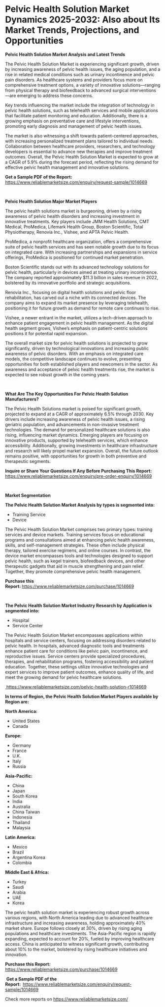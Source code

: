 <p><h1>Pelvic Health Solution Market Dynamics 2025-2032: Also about Its Market Trends, Projections, and Opportunities</h1></p><p><strong>Pelvic Health Solution Market Analysis and Latest Trends</strong></p>
<p><p>The Pelvic Health Solution Market is experiencing significant growth, driven by increasing awareness of pelvic health issues, the aging population, and a rise in related medical conditions such as urinary incontinence and pelvic pain disorders. As healthcare systems and providers focus more on comprehensive treatment options, a variety of innovative solutions—ranging from physical therapy and biofeedback to advanced surgical interventions—are emerging to address these concerns.</p><p>Key trends influencing the market include the integration of technology in pelvic health solutions, such as telehealth services and mobile applications that facilitate patient monitoring and education. Additionally, there is a growing emphasis on preventative care and lifestyle interventions, promoting early diagnosis and management of pelvic health issues.</p><p>The market is also witnessing a shift towards patient-centered approaches, with increasing personalized treatment plans tailored to individual needs. Collaboration between healthcare providers, researchers, and technology developers is essential to advance new therapies and improve treatment outcomes. Overall, the Pelvic Health Solution Market is expected to grow at a CAGR of 5.9% during the forecast period, reflecting the rising demand for effective pelvic health management and innovative solutions.</p></p>
<p><strong>Get a Sample PDF of the Report:&nbsp;</strong> <a href="https://www.reliablemarketsize.com/enquiry/request-sample/1014669?utm_campaign=2628&utm_medium=2&utm_source=Github&utm_content=ia&utm_term=06032025&utm_id=pelvic-health-solution">https://www.reliablemarketsize.com/enquiry/request-sample/1014669</a></p>
<p>&nbsp;</p>
<p><strong>Pelvic Health Solution Major Market Players</strong></p>
<p><p>The pelvic health solutions market is burgeoning, driven by a rising awareness of pelvic health disorders and increasing investment in innovative treatments. Key players include JMM Health Solutions, CMT Medical, ProMedica, Lifemark Health Group, Boston Scientific, Total Physiotherapy, Renovia Inc., Vishee, and APTA Pelvic Health.</p><p>ProMedica, a nonprofit healthcare organization, offers a comprehensive suite of pelvic health services and has seen notable growth due to its focus on integrated care. With increasing partnerships and expansions in service offerings, ProMedica is positioned for continued market penetration.</p><p>Boston Scientific stands out with its advanced technology solutions for pelvic health, particularly in devices aimed at treating urinary incontinence. The company reported approximately $11.3 billion in sales revenue in 2022, bolstered by its innovative portfolio and strategic acquisitions.</p><p>Renovia Inc., focusing on digital health solutions and pelvic floor rehabilitation, has carved out a niche with its connected devices. The company aims to expand its market presence by leveraging telehealth, positioning it for future growth as demand for remote care continues to rise.</p><p>Vishee, a newer entrant in the market, utilizes a tech-driven approach to enhance patient engagement in pelvic health management. As the digital health segment grows, Vishee’s emphasis on patient-centric solutions positions it for potential rapid expansion.</p><p>The overall market size for pelvic health solutions is projected to grow significantly, driven by technological innovations and increasing public awareness of pelvic disorders. With an emphasis on integrated care models, the competitive landscape continues to evolve, presenting opportunities for both established players and newcomers in the sector. As awareness and acceptance of pelvic health treatments rise, the market is expected to see robust growth in the coming years.</p></p>
<p>&nbsp;</p>
<p><strong>What Are The Key Opportunities For Pelvic Health Solution Manufacturers?</strong></p>
<p><p>The Pelvic Health Solutions market is poised for significant growth, projected to expand at a CAGR of approximately 6.5% through 2030. Key drivers include increasing awareness of pelvic health issues, a rising geriatric population, and advancements in non-invasive treatment technologies. The demand for personalized healthcare solutions is also rising, influencing market dynamics. Emerging players are focusing on innovative products, supported by telehealth services, which enhance accessibility. Additionally, growing investments in healthcare infrastructure and research will likely propel market expansion. Overall, the future outlook remains positive, with opportunities for growth in both preventive and therapeutic segments.</p></p>
<p><strong>Inquire or Share Your Questions If Any Before Purchasing This Report:</strong> <a href="https://www.reliablemarketsize.com/enquiry/pre-order-enquiry/1014669?utm_campaign=2628&utm_medium=2&utm_source=Github&utm_content=ia&utm_term=06032025&utm_id=pelvic-health-solution">https://www.reliablemarketsize.com/enquiry/pre-order-enquiry/1014669</a></p>
<p>&nbsp;</p>
<p><strong>Market Segmentation</strong></p>
<p><strong>The Pelvic Health Solution Market Analysis by types is segmented into:</strong></p>
<p><ul><li>Training Service</li><li>Device</li></ul></p>
<p><p>The Pelvic Health Solution Market comprises two primary types: training services and device markets. Training services focus on educational programs and consultations aimed at enhancing pelvic health awareness, skills, and self-management strategies. These often include physical therapy, tailored exercise regimens, and online courses. In contrast, the device market encompasses tools and technologies designed to support pelvic health, such as kegel trainers, biofeedback devices, and other therapeutic gadgets that aid in muscle strengthening and pain relief. Together, they promote comprehensive pelvic health management.</p></p>
<p><strong>Purchase this Report:&nbsp;</strong><a href="https://www.reliablemarketsize.com/purchase/1014669?utm_campaign=2628&utm_medium=2&utm_source=Github&utm_content=ia&utm_term=06032025&utm_id=pelvic-health-solution">https://www.reliablemarketsize.com/purchase/1014669</a></p>
<p>&nbsp;</p>
<p><strong>The Pelvic Health Solution Market Industry Research by Application is segmented into:</strong></p>
<p><ul><li>Hospital</li><li>Service Center</li></ul></p>
<p><p>The Pelvic Health Solution Market encompasses applications within hospitals and service centers, focusing on addressing disorders related to pelvic health. In hospitals, advanced diagnostic tools and treatments enhance patient care for conditions like pelvic pain, incontinence, and reproductive issues. Service centers provide specialized procedures, therapies, and rehabilitation programs, fostering accessibility and patient education. Together, these settings utilize innovative technologies and expert services to improve patient outcomes, enhance quality of life, and meet the growing demand for pelvic healthcare solutions.</p></p>
<p><a href="https://www.reliablemarketsize.com/pelvic-health-solution-r1014669?utm_campaign=2628&utm_medium=2&utm_source=Github&utm_content=ia&utm_term=06032025&utm_id=pelvic-health-solution">&nbsp;https://www.reliablemarketsize.com/pelvic-health-solution-r1014669</a></p>
<p><strong>In terms of Region, the Pelvic Health Solution Market Players available by Region are:</strong></p>
<p>
    <p> <strong> North America: </strong>
        <ul>
            <li>United States</li>
            <li>Canada</li>
        </ul>
        </p> 
    <p> <strong> Europe: </strong>
        <ul>
            <li>Germany</li>
            <li>France</li>
            <li>U.K.</li>
            <li>Italy</li>
            <li>Russia</li>
        </ul>
        </p> 
    <p> <strong> Asia-Pacific: </strong>
        <ul>
            <li>China</li>
            <li>Japan</li>
            <li>South Korea</li>
            <li>India</li>
            <li>Australia</li>
            <li>China Taiwan</li>
            <li>Indonesia</li>
            <li>Thailand</li>
            <li>Malaysia</li>
        </ul>
        </p> 
    <p> <strong> Latin America: </strong>
        <ul>
            <li>Mexico</li>
            <li>Brazil</li>
            <li>Argentina Korea</li>
            <li>Colombia</li>
        </ul>
        </p> 
    <p> <strong> Middle East & Africa: </strong>
        <ul>
            <li>Turkey</li>
            <li>Saudi</li>
            <li>Arabia</li>
            <li>UAE</li>
            <li>Korea</li>
        </ul>
    </p>
    </p>
<p><p>The pelvic health solution market is experiencing robust growth across various regions, with North America leading due to advanced healthcare infrastructure and increasing awareness, holding approximately 40% market share. Europe follows closely at 30%, driven by rising aging populations and healthcare investments. The Asia-Pacific region is rapidly expanding, expected to account for 20%, fueled by improving healthcare access. China is anticipated to witness significant growth, contributing about 10% to the market, bolstered by rising healthcare initiatives and innovation.</p></p>
<p><strong>Purchase this Report: </strong><a href="https://www.reliablemarketsize.com/purchase/1014669?utm_campaign=2628&utm_medium=2&utm_source=Github&utm_content=ia&utm_term=06032025&utm_id=pelvic-health-solution">https://www.reliablemarketsize.com/purchase/1014669</a></p>
<p>&nbsp;<strong>Get a Sample PDF of the Report:&nbsp;&nbsp;</strong><a href="https://www.reliablemarketsize.com/enquiry/request-sample/1014669?utm_campaign=2628&utm_medium=2&utm_source=Github&utm_content=ia&utm_term=06032025&utm_id=pelvic-health-solution">https://www.reliablemarketsize.com/enquiry/request-sample/1014669</a></p>
<p><strong></strong></p>
<p>Check more reports on <a href="https://www.reliablemarketsize.com/?utm_campaign=2628&utm_medium=2&utm_source=Github&utm_content=ia&utm_term=06032025&utm_id=pelvic-health-solution">https://www.reliablemarketsize.com/</a></p>